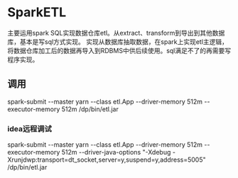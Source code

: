 # SparkETL
主要运用spark SQL实现数据仓库etl。从extract、transform到导出到其他数据库，基本是写sql方式实现。
实现从数据库抽取数据，在spark上实现etl主逻辑，将数据仓库加工后的数据再导入到RDBMS中供后续使用。sql满足不了的再需要写程序实现。
## 调用
spark-submit --master yarn --class etl.App --driver-memory 512m --executor-memory 512m /dp/bin/etl.jar
### idea远程调试
spark-submit --master yarn --class etl.App --driver-memory 512m --executor-memory 512m --driver-java-options "-Xdebug -Xrunjdwp:transport=dt_socket,server=y,suspend=y,address=5005" /dp/bin/etl.jar
